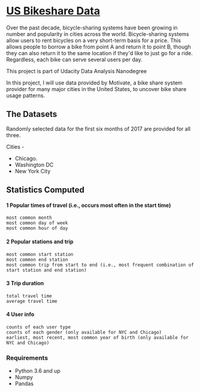 # [US Bikeshare Data](https://www.motivateco.com) 


Over the past decade, bicycle-sharing systems have been growing in number and popularity in cities across the world. 
Bicycle-sharing systems allow users to rent bicycles on a very short-term basis for a price. 
This allows people to borrow a bike from point A and return it to point B, though they can also return it to the same location if they'd like to just go for a ride. 
Regardless, each bike can serve several users per day.

This project is part of Udacity Data Analysis Nanodegree

In this project, I will use data provided by Motivate, a bike share system provider for many major cities in the United States, to uncover bike share usage patterns. 

## The Datasets

Randomly selected data for the first six months of 2017 are provided for all three.

Cities -
* Chicago.
* Washington DC
* New York City 


## Statistics Computed

#### 1 Popular times of travel (i.e., occurs most often in the start time)

    most common month
    most common day of week
    most common hour of day

#### 2 Popular stations and trip

    most common start station
    most common end station
    most common trip from start to end (i.e., most frequent combination of start station and end station)

#### 3 Trip duration

    total travel time
    average travel time

#### 4 User info

    counts of each user type
    counts of each gender (only available for NYC and Chicago)
    earliest, most recent, most common year of birth (only available for NYC and Chicago)


### Requirements

* Python 3.6 and up
* Numpy
* Pandas





